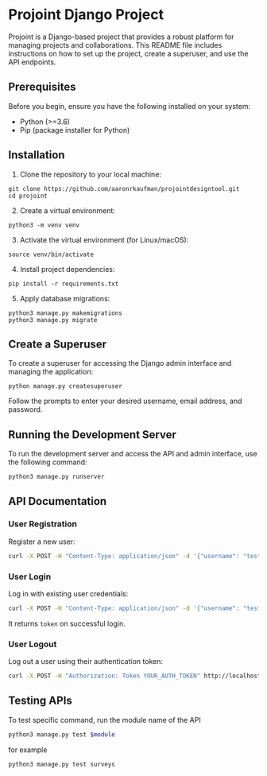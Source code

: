 # Projoint Django Project

Projoint is a Django-based project that provides a robust platform for managing projects and collaborations. This README file includes instructions on how to set up the project, create a superuser, and use the API endpoints.

## Prerequisites

Before you begin, ensure you have the following installed on your system:

- Python (>=3.6)
- Pip (package installer for Python)

## Installation

1. Clone the repository to your local machine:

```
git clone https://github.com/aaronrkaufman/projointdesigntool.git
cd projoint
```

2. Create a virtual environment:

```
python3 -m venv venv
```

3. Activate the virtual environment (for Linux/macOS):

```
source venv/bin/activate
```

4. Install project dependencies:

```
pip install -r requirements.txt
```

5. Apply database migrations:

```
python3 manage.py makemigrations
python3 manage.py migrate
```

## Create a Superuser

To create a superuser for accessing the Django admin interface and managing the application:

```
python manage.py createsuperuser
```

Follow the prompts to enter your desired username, email address, and password.

## Running the Development Server

To run the development server and access the API and admin interface, use the following command:

```bash
python3 manage.py runserver
```

## API Documentation

### User Registration

Register a new user:

```bash
curl -X POST -H "Content-Type: application/json" -d '{"username": "testuser", "password": "testpassword", "email": "test@example.com"}' http://localhost:8000/api/profiles/register/
```

### User Login

Log in with existing user credentials:

```bash
curl -X POST -H "Content-Type: application/json" -d '{"username": "testuser", "password": "testpassword"}' http://localhost:8000/api/profiles/login/
```

It returns `token` on successful login.

### User Logout

Log out a user using their authentication token:

```bash
curl -X POST -H "Authorization: Token YOUR_AUTH_TOKEN" http://localhost:8000/api/profiles/logout/
```

## Testing APIs

To test specific command, run the module name of the API

```bash
python3 manage.py test $module
```

for example

```bash
python3 manage.py test surveys
```
